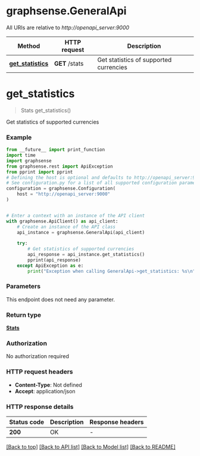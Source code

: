 # graphsense.GeneralApi

All URIs are relative to *http://openapi_server:9000*

Method | HTTP request | Description
------------- | ------------- | -------------
[**get_statistics**](GeneralApi.md#get_statistics) | **GET** /stats | Get statistics of supported currencies


# **get_statistics**
> Stats get_statistics()

Get statistics of supported currencies

### Example

```python
from __future__ import print_function
import time
import graphsense
from graphsense.rest import ApiException
from pprint import pprint
# Defining the host is optional and defaults to http://openapi_server:9000
# See configuration.py for a list of all supported configuration parameters.
configuration = graphsense.Configuration(
    host = "http://openapi_server:9000"
)


# Enter a context with an instance of the API client
with graphsense.ApiClient() as api_client:
    # Create an instance of the API class
    api_instance = graphsense.GeneralApi(api_client)
    
    try:
        # Get statistics of supported currencies
        api_response = api_instance.get_statistics()
        pprint(api_response)
    except ApiException as e:
        print("Exception when calling GeneralApi->get_statistics: %s\n" % e)
```

### Parameters
This endpoint does not need any parameter.

### Return type

[**Stats**](Stats.md)

### Authorization

No authorization required

### HTTP request headers

 - **Content-Type**: Not defined
 - **Accept**: application/json

### HTTP response details
| Status code | Description | Response headers |
|-------------|-------------|------------------|
**200** | OK |  -  |

[[Back to top]](#) [[Back to API list]](../README.md#documentation-for-api-endpoints) [[Back to Model list]](../README.md#documentation-for-models) [[Back to README]](../README.md)

